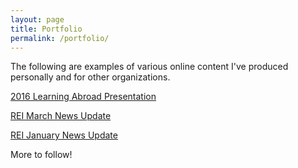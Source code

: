 ```yaml
---
layout: page
title: Portfolio
permalink: /portfolio/
---
```

The following are examples of various online content I've produced personally and for other organizations. 

[2016 Learning Abroad Presentation](https://www.youtube.com/watch?v=uneK7iSBot4)

[REI March News Update](https://reicenter.org/about/news/2017-rei-projects-across-michigan)

[REI January News Update](https://reicenter.org/about/news/apply-to-the-2017-innovation-fellows-program)

More to follow!
